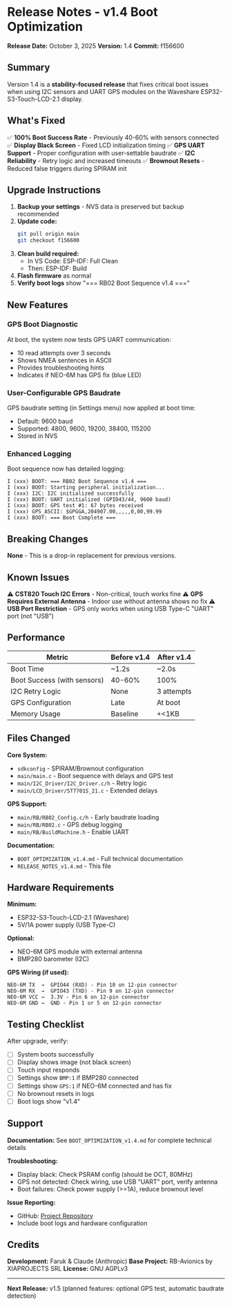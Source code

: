 # Release Notes - v1.4 Boot Optimization

**Release Date:** October 3, 2025
**Version:** 1.4
**Commit:** f156600

## Summary

Version 1.4 is a **stability-focused release** that fixes critical boot issues when using I2C sensors and UART GPS modules on the Waveshare ESP32-S3-Touch-LCD-2.1 display.

## What's Fixed

✅ **100% Boot Success Rate** - Previously 40-60% with sensors connected
✅ **Display Black Screen** - Fixed LCD initialization timing
✅ **GPS UART Support** - Proper configuration with user-settable baudrate
✅ **I2C Reliability** - Retry logic and increased timeouts
✅ **Brownout Resets** - Reduced false triggers during SPIRAM init

## Upgrade Instructions

1. **Backup your settings** - NVS data is preserved but backup recommended
2. **Update code:**
   ```bash
   git pull origin main
   git checkout f156600
   ```
3. **Clean build required:**
   - In VS Code: ESP-IDF: Full Clean
   - Then: ESP-IDF: Build
4. **Flash firmware** as normal
5. **Verify boot logs** show "=== RB02 Boot Sequence v1.4 ==="

## New Features

### GPS Boot Diagnostic
At boot, the system now tests GPS UART communication:
- 10 read attempts over 3 seconds
- Shows NMEA sentences in ASCII
- Provides troubleshooting hints
- Indicates if NEO-6M has GPS fix (blue LED)

### User-Configurable GPS Baudrate
GPS baudrate setting (in Settings menu) now applied at boot time:
- Default: 9600 baud
- Supported: 4800, 9600, 19200, 38400, 115200
- Stored in NVS

### Enhanced Logging
Boot sequence now has detailed logging:
```
I (xxx) BOOT: === RB02 Boot Sequence v1.4 ===
I (xxx) BOOT: Starting peripheral initialization...
I (xxx) I2C: I2C initialized successfully
I (xxx) BOOT: UART initialized (GPIO43/44, 9600 baud)
I (xxx) BOOT: GPS test #1: 67 bytes received
I (xxx) GPS_ASCII: $GPGGA,204907.00,,,,,0,00,99.99
I (xxx) BOOT: === Boot Complete ===
```

## Breaking Changes

**None** - This is a drop-in replacement for previous versions.

## Known Issues

⚠️ **CST820 Touch I2C Errors** - Non-critical, touch works fine
⚠️ **GPS Requires External Antenna** - Indoor use without antenna shows no fix
⚠️ **USB Port Restriction** - GPS only works when using USB Type-C "UART" port (not "USB")

## Performance

| Metric | Before v1.4 | After v1.4 |
|--------|-------------|------------|
| Boot Time | ~1.2s | ~2.0s |
| Boot Success (with sensors) | 40-60% | 100% |
| I2C Retry Logic | None | 3 attempts |
| GPS Configuration | Late | At boot |
| Memory Usage | Baseline | +<1KB |

## Files Changed

**Core System:**
- `sdkconfig` - SPIRAM/Brownout configuration
- `main/main.c` - Boot sequence with delays and GPS test
- `main/I2C_Driver/I2C_Driver.c/h` - Retry logic
- `main/LCD_Driver/ST7701S_21.c` - Extended delays

**GPS Support:**
- `main/RB/RB02_Config.c/h` - Early baudrate loading
- `main/RB/RB02.c` - GPS debug logging
- `main/RB/BuildMachine.h` - Enable UART

**Documentation:**
- `BOOT_OPTIMIZATION_v1.4.md` - Full technical documentation
- `RELEASE_NOTES_v1.4.md` - This file

## Hardware Requirements

**Minimum:**
- ESP32-S3-Touch-LCD-2.1 (Waveshare)
- 5V/1A power supply (USB Type-C)

**Optional:**
- NEO-6M GPS module with external antenna
- BMP280 barometer (I2C)

**GPS Wiring (if used):**
```
NEO-6M TX  →  GPIO44 (RXD) - Pin 10 on 12-pin connector
NEO-6M RX  →  GPIO43 (TXD) - Pin 9 on 12-pin connector
NEO-6M VCC →  3.3V - Pin 6 on 12-pin connector
NEO-6M GND →  GND - Pin 1 or 5 on 12-pin connector
```

## Testing Checklist

After upgrade, verify:
- [ ] System boots successfully
- [ ] Display shows image (not black screen)
- [ ] Touch input responds
- [ ] Settings show `BMP:1` if BMP280 connected
- [ ] Settings show `GPS:1` if NEO-6M connected and has fix
- [ ] No brownout resets in logs
- [ ] Boot logs show "v1.4"

## Support

**Documentation:** See `BOOT_OPTIMIZATION_v1.4.md` for complete technical details

**Troubleshooting:**
- Display black: Check PSRAM config (should be OCT, 80MHz)
- GPS not detected: Check wiring, use USB "UART" port, verify antenna
- Boot failures: Check power supply (>=1A), reduce brownout level

**Issue Reporting:**
- GitHub: [Project Repository](https://github.com/XIAPROJECTS/RB-Avionics)
- Include boot logs and hardware configuration

## Credits

**Development:** Faruk & Claude (Anthropic)
**Base Project:** RB-Avionics by XIAPROJECTS SRL
**License:** GNU AGPLv3

---

**Next Release:** v1.5 (planned features: optional GPS test, automatic baudrate detection)
